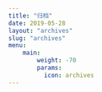 ```yaml
---
title: "归档"
date: 2019-05-28
layout: "archives"
slug: "archives"
menu:
    main:
        weight: -70
        params:
          icon: archives
---
```

